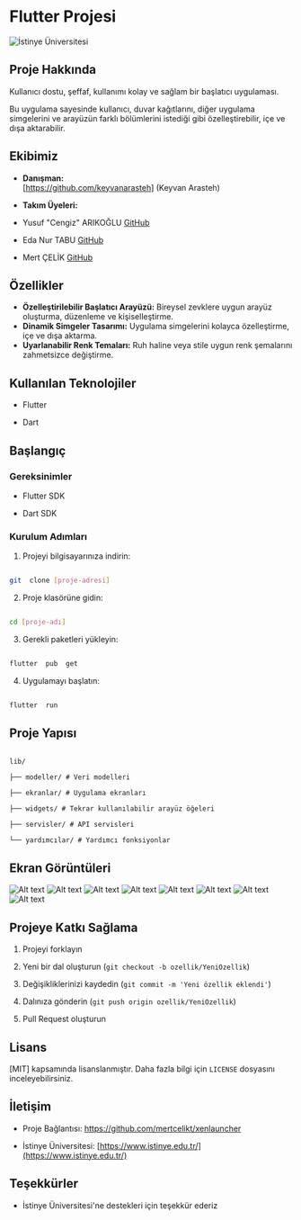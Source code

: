
# Flutter Projesi

  

![İstinye Üniversitesi](https://www.unitededucation.com/linklogoch/istinye-university-logo.png)

  

## Proje Hakkında

Kullanıcı dostu, şeffaf, kullanımı kolay ve sağlam bir başlatıcı uygulaması.

Bu uygulama sayesinde kullanıcı, duvar kağıtlarını, diğer uygulama simgelerini ve arayüzün farklı bölümlerini istediği gibi özelleştirebilir, içe ve dışa aktarabilir.

  

## Ekibimiz

-  **Danışman:**  
[https://github.com/keyvanarasteh] (Keyvan Arasteh)


-  **Takım Üyeleri:**

- Yusuf "Cengiz" ARIKOĞLU [GitHub](https://github.com/genghisatlast)

- Eda Nur TABU [GitHub](https://github.com/codewoman34)

- Mert ÇELİK [GitHub](https://github.com/mertcelikt)


  

## Özellikler

- **Özelleştirilebilir Başlatıcı Arayüzü:** Bireysel zevklere uygun arayüz oluşturma, düzenleme ve kişiselleştirme.  
- **Dinamik Simgeler Tasarımı:** Uygulama simgelerini kolayca özelleştirme, içe ve dışa aktarma.  
- **Uyarlanabilir Renk Temaları:** Ruh haline veya stile uygun renk şemalarını zahmetsizce değiştirme. 

  

## Kullanılan Teknolojiler

- Flutter

- Dart


  

## Başlangıç

  

### Gereksinimler

- Flutter SDK 

- Dart SDK 

  

### Kurulum Adımları

1. Projeyi bilgisayarınıza indirin:

```bash

git  clone [proje-adresi]

```

  

2. Proje klasörüne gidin:

```bash

cd [proje-adı]

```

  

3. Gerekli paketleri yükleyin:

```bash

flutter  pub  get

```

  

4. Uygulamayı başlatın:

```bash

flutter  run

```

  

## Proje Yapısı

```

lib/

├── modeller/ # Veri modelleri

├── ekranlar/ # Uygulama ekranları

├── widgets/ # Tekrar kullanılabilir arayüz öğeleri

├── servisler/ # API servisleri

└── yardımcılar/ # Yardımcı fonksiyonlar

```

  

## Ekran Görüntüleri

![Alt text](screenshots/img1.jpg)
![Alt text](screenshots/img2.jpg)
![Alt text](screenshots/img3.jpg)
![Alt text](screenshots/img4.jpg)
![Alt text](screenshots/img5.jpg)
![Alt text](screenshots/img6.jpg)
![Alt text](screenshots/img7.jpg)
![Alt text](screenshots/img8.jpg)


  

## Projeye Katkı Sağlama

1. Projeyi forklayın

2. Yeni bir dal oluşturun (`git checkout -b ozellik/YeniOzellik`)

3. Değişikliklerinizi kaydedin (`git commit -m 'Yeni özellik eklendi'`)

4. Dalınıza gönderin (`git push origin ozellik/YeniOzellik`)

5. Pull Request oluşturun

  

## Lisans

[MIT] kapsamında lisanslanmıştır. Daha fazla bilgi için `LICENSE` dosyasını inceleyebilirsiniz.

  

## İletişim

- Proje Bağlantısı: https://github.com/mertcelikt/xenlauncher

- İstinye Üniversitesi: [https://www.istinye.edu.tr/](https://www.istinye.edu.tr/)

  

## Teşekkürler

- İstinye Üniversitesi'ne destekleri için teşekkür ederiz

  
  
